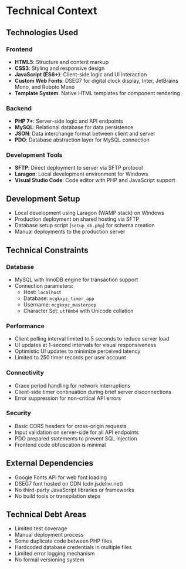 # Technical Context

## Technologies Used

### Frontend
- **HTML5**: Structure and content markup
- **CSS3**: Styling and responsive design
- **JavaScript (ES6+)**: Client-side logic and UI interaction
- **Custom Web Fonts**: DSEG7 for digital clock display, Inter, JetBrains Mono, and Roboto Mono
- **Template System**: Native HTML templates for component rendering

### Backend
- **PHP 7+**: Server-side logic and API endpoints
- **MySQL**: Relational database for data persistence
- **JSON**: Data interchange format between client and server
- **PDO**: Database abstraction layer for MySQL connection

### Development Tools
- **SFTP**: Direct deployment to server via SFTP protocol
- **Laragon**: Local development environment for Windows
- **Visual Studio Code**: Code editor with PHP and JavaScript support

## Development Setup
- Local development using Laragon (WAMP stack) on Windows
- Production deployment on shared hosting via SFTP
- Database setup script (`setup_db.php`) for schema creation
- Manual deployments to the production server

## Technical Constraints

### Database
- MySQL with InnoDB engine for transaction support
- Connection parameters:
  - Host: `localhost`
  - Database: `mcgkxyz_timer_app`
  - Username: `mcgkxyz_masterpop`
  - Character Set: `utf8mb4` with Unicode collation

### Performance
- Client polling interval limited to 5 seconds to reduce server load
- UI updates at 1-second intervals for visual responsiveness
- Optimistic UI updates to minimize perceived latency
- Limited to 250 timer records per user account

### Connectivity
- Grace period handling for network interruptions
- Client-side timer continuation during brief server disconnections
- Error suppression for non-critical API errors

### Security
- Basic CORS headers for cross-origin requests
- Input validation on server-side for all API endpoints
- PDO prepared statements to prevent SQL injection
- Frontend code obfuscation is minimal

## External Dependencies
- Google Fonts API for web font loading
- DSEG7 font hosted on CDN (cdn.jsdelivr.net)
- No third-party JavaScript libraries or frameworks
- No build tools or transpilation steps

## Technical Debt Areas
- Limited test coverage
- Manual deployment process
- Some duplicate code between PHP files
- Hardcoded database credentials in multiple files
- Limited error logging mechanism
- No formal versioning system 